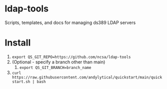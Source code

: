 # ldap-tools
Scripts, templates, and docs for managing ds389 LDAP servers

# Install
1. `export QS_GIT_REPO=https://github.com/ncsa/ldap-tools`
1. (Optional - specify a branch other than main)
   1. `export QS_GIT_BRANCH=branch_name`
1. `curl
https://raw.githubusercontent.com/andylytical/quickstart/main/quickstart.sh
| bash`
